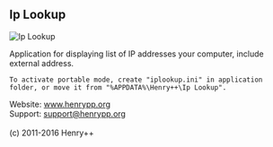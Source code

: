 ## Ip Lookup

![Ip Lookup](http://www.henrypp.org/images/iplookup.png)

Application for displaying list of IP addresses your computer, include external address.

```
To activate portable mode, create "iplookup.ini" in application folder, or move it from "%APPDATA%\Henry++\Ip Lookup".
```

Website: www.henrypp.org<br />
Support: support@henrypp.org<br />
<br />
(c) 2011-2016 Henry++
